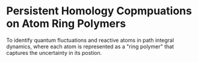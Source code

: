 # Persistent Homology Copmpuations on Atom Ring Polymers

To identify quantum fluctuations and reactive atoms in path integral dynamics, where each atom is represented as a "ring polymer" that captures the uncertainty in its postion.
